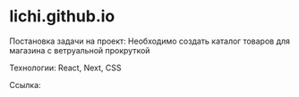 # lichi.github.io

Постановка задачи на проект:
Необходимо создать каталог товаров для магазина с ветруальной прокруткой 

Технологии:
React, Next, CSS

Ссылка:
